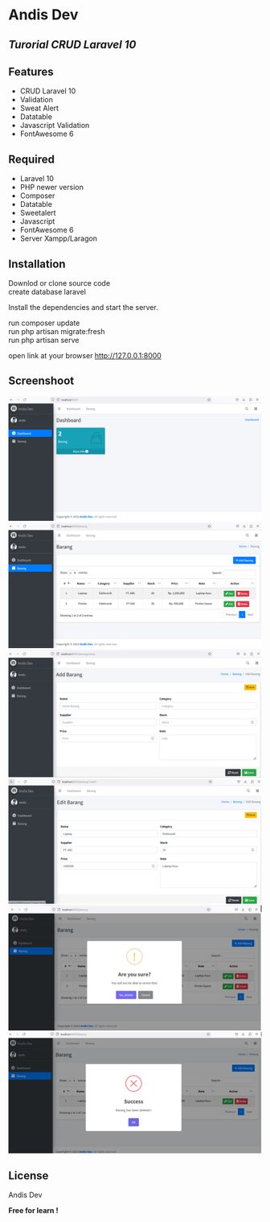 # Andis Dev
## _Turorial CRUD Laravel 10_

## Features

- CRUD Laravel 10
- Validation
- Sweat Alert
- Datatable
- Javascript Validation
- FontAwesome 6

## Required

- Laravel 10
- PHP newer version
- Composer
- Datatable
- Sweetalert
- Javascript
- FontAwesome 6
- Server Xampp/Laragon

## Installation

Downlod or clone source code <br>
create database laravel

Install the dependencies and start the server.

run composer update <br>
run php artisan migrate:fresh <br>
run php artisan serve <br>

open link at your browser
http://127.0.0.1:8000

## Screenshoot
![logo](https://github.com/AndiSyarif/crud-laravel-10/blob/main/public/assets/img/ss1.png)
![logo](https://github.com/AndiSyarif/crud-laravel-10/blob/main/public/assets/img/ss2.png)
![logo](https://github.com/AndiSyarif/crud-laravel-10/blob/main/public/assets/img/ss3.png)
![logo](https://github.com/AndiSyarif/crud-laravel-10/blob/main/public/assets/img/ss4.png)
![logo](https://github.com/AndiSyarif/crud-laravel-10/blob/main/public/assets/img/ss5.png)
![logo](https://github.com/AndiSyarif/crud-laravel-10/blob/main/public/assets/img/ss6.png)

## License

Andis Dev

**Free for learn !**

